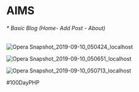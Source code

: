 # AIMS

###### * Basic Blog (Home- Add Post - About)

![Opera Snapshot_2019-09-10_050424_localhost](https://user-images.githubusercontent.com/22461455/64579074-d936cd00-d381-11e9-88e6-f694cc5af836.png)


![Opera Snapshot_2019-09-10_050651_localhost](https://user-images.githubusercontent.com/22461455/64579075-d936cd00-d381-11e9-9802-8d2e879e5a04.png)


![Opera Snapshot_2019-09-10_050713_localhost](https://user-images.githubusercontent.com/22461455/64579076-d9cf6380-d381-11e9-9cee-a89858335c8d.png)

#100DayPHP
